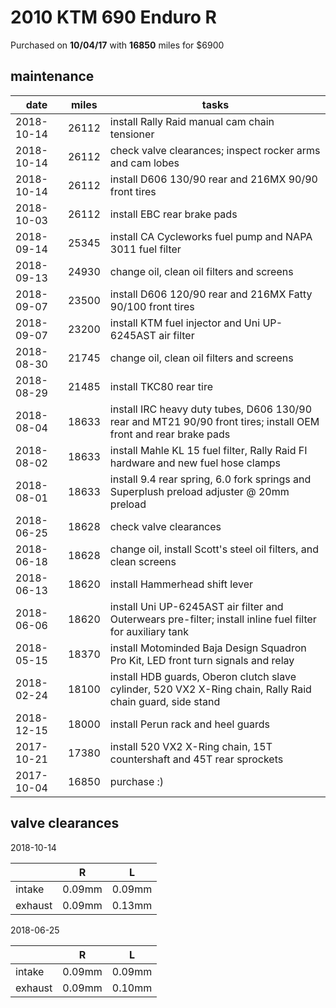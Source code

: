 # 2010 KTM 690 Enduro R

Purchased on **10/04/17** with **16850** miles for $6900

## maintenance

| date       | miles | tasks                                                                                                            |
| ---------- | ----- | ---------------------------------------------------------------------------------------------------------------- |
| 2018-10-14 | 26112 | install Rally Raid manual cam chain tensioner                                                                    |
| 2018-10-14 | 26112 | check valve clearances; inspect rocker arms and cam lobes                                                        |
| 2018-10-14 | 26112 | install D606 130/90 rear and 216MX 90/90 front tires                                                             |
| 2018-10-03 | 26112 | install EBC rear brake pads                                                                                      |
| 2018-09-14 | 25345 | install CA Cycleworks fuel pump and NAPA 3011 fuel filter                                                        |
| 2018-09-13 | 24930 | change oil, clean oil filters and screens                                                                        |
| 2018-09-07 | 23500 | install D606 120/90 rear and 216MX Fatty 90/100 front tires                                                      |
| 2018-09-07 | 23200 | install KTM fuel injector and Uni UP-6245AST air filter                                                          |
| 2018-08-30 | 21745 | change oil, clean oil filters and screens                                                                        |
| 2018-08-29 | 21485 | install TKC80 rear tire                                                                                          |
| 2018-08-04 | 18633 | install IRC heavy duty tubes, D606 130/90 rear and MT21 90/90 front tires; install OEM front and rear brake pads |
| 2018-08-02 | 18633 | install Mahle KL 15 fuel filter, Rally Raid FI hardware and new fuel hose clamps                                 |
| 2018-08-01 | 18633 | install 9.4 rear spring, 6.0 fork springs and Superplush preload adjuster @ 20mm preload                         |
| 2018-06-25 | 18628 | check valve clearances                                                                                           |
| 2018-06-18 | 18628 | change oil, install Scott's steel oil filters, and clean screens                                                 |
| 2018-06-13 | 18620 | install Hammerhead shift lever                                                                                   |
| 2018-06-06 | 18620 | install Uni UP-6245AST air filter and Outerwears pre-filter; install inline fuel filter for auxiliary tank       |
| 2018-05-15 | 18370 | install Motominded Baja Design Squadron Pro Kit, LED front turn signals and relay                                |
| 2018-02-24 | 18100 | install HDB guards, Oberon clutch slave cylinder, 520 VX2 X-Ring chain, Rally Raid chain guard, side stand       |
| 2018-12-15 | 18000 | install Perun rack and heel guards                                                                               |
| 2017-10-21 | 17380 | install 520 VX2 X-Ring chain, 15T countershaft and 45T rear sprockets                                            |
| 2017-10-04 | 16850 | purchase :)                                                                                                      |

## valve clearances

2018-10-14

|         | R      | L      |
| ------- | ------ | ------ |
| intake  | 0.09mm | 0.09mm |
| exhaust | 0.09mm | 0.13mm |

2018-06-25

|         | R      | L      |
| ------- | ------ | ------ |
| intake  | 0.09mm | 0.09mm |
| exhaust | 0.09mm | 0.10mm |
